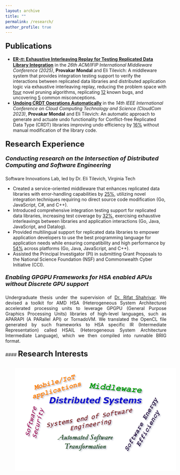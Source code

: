 ```yaml
---
layout: archive
title: ""
permalink: /research/
author_profile: true
---
```

#### <font size = "+2.5"><b>Publications</b></font>
- <a href = "https://people.cs.vt.edu/provakar/Middleware_25__ER_%f0%9d%9c%8b_.pdf" target="_blank" rel="noopener noreferrer"> <b>ER-𝜋: Exhaustive Interleaving Replay for Testing Replicated Data Library Integration</b></a> in the *26th ACM/IFIP International Middleware Conference (2025)*, **Provakar Mondal** and Eli Tilevich: A middleware system that provides integration testing support to verify the interactions between replicated data libraries and distributed application logic via exhaustive interleaving replay, reducing the problem space with <ins>four</ins> novel pruning algorithms, replicating <ins>12</ins> known bugs, and uncovering <ins>5</ins> common misconceptions.
- <a href = "https://people.cs.vt.edu/provakar/CloudCom_23_Auto_Undo.pdf" target="_blank" rel="noopener noreferrer"> <b>Undoing CRDT Operations Automatically</b></a> in the *14th IEEE International Conference on Cloud Computing Technology and Science (CloudCom 2023)*, **Provakar Mondal** and Eli Tilevich: An automatic approach to generate and actuate undo functionality for Conflict-free Replicated Data Type (CRDT) libraries improving undo efficiency by <ins>16%</ins> without manual modification of the library code.

#### <font size = "+2.5"><b>Research Experience</b></font>

##### <font size = "+1.5"><b>Conducting research on the Intersection of Distributed Computing and Software Engineering</b></font>
Software Innovations Lab, led by Dr. Eli Tilevich, Virginia Tech
- Created a service-oriented middleware that enhances replicated data libraries with error-handling capabilities by <ins>25%</ins>, utilizing novel
integration techniques requiring no direct source code modification (Go, JavaScript, C#, and C++). <br>
- Introduced comprehensive integration testing support for replicated data libraries, increasing test coverage by <ins>32%</ins>, exercising exhaustive interleavings between libraries and application interactions (Go, Java, JavaScript, and Datalog). <br>
- Provided multilingual support for replicated data libraries to empower application developers to use the best programming language for application needs while ensuring compatibility and high performance by <ins>54%</ins> across platforms (Go, Java, JavaScript, and C++). <br>
- Assisted the Principal Investigator (PI) in submitting Grant Proposals to the National Science Foundation (NSF) and Commonwealth Cyber Initiative (CCI).

##### <font size = "+1.5"><b>Enabling GPGPU Frameworks for HSA enabled APUs without Discrete GPU support</b></font>
<div style="text-align: justify">
Undergraduate thesis under the supervision of <a href = "https://cse.buet.ac.bd/faculty_list/detail/rifat" target="_blank" rel="noopener noreferrer"> Dr. Rifat Shahriyar</a>. We devised a toolkit for AMD HSA (Heterogeneous System Architecture) accelerated processing units to leverage GPGPU (General Purpose Graphics Processing Units) libraries of high-level languages, such as APARAPI (A PARallel API) or TornadoVM. We translated the OpenCL file generated by such frameworks to HSA specific IR (Intermediate Representation) called HSAIL (Heterogeneous System Architecture Intermediate Language), which we then compiled into runnable BRIG format.
</div>

<br>
#### <font size = "+2.5"><b>Research Interests</b></font>

<img src = "/images/research.png" style = "padding:30px">